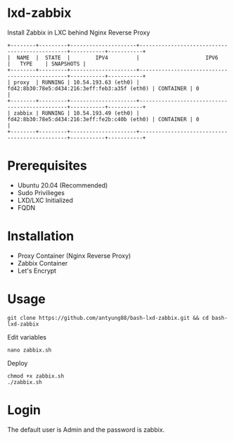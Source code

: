 # lxd-zabbix
Install Zabbix in LXC behind Nginx Reverse Proxy

```
+--------+---------+---------------------+-----------------------------------------------+-----------+-----------+
|  NAME  |  STATE  |        IPV4         |                     IPV6                      |   TYPE    | SNAPSHOTS |
+--------+---------+---------------------+-----------------------------------------------+-----------+-----------+
| proxy  | RUNNING | 10.54.193.63 (eth0) | fd42:8b30:78e5:d434:216:3eff:feb3:a35f (eth0) | CONTAINER | 0         |
+--------+---------+---------------------+-----------------------------------------------+-----------+-----------+
| zabbix | RUNNING | 10.54.193.49 (eth0) | fd42:8b30:78e5:d434:216:3eff:fe2b:c40b (eth0) | CONTAINER | 0         |
+--------+---------+---------------------+-----------------------------------------------+-----------+-----------+
```

# Prerequisites
- Ubuntu 20.04 (Recommended)
- Sudo Privilieges
- LXD/LXC Initialized
- FQDN

# Installation
- Proxy Container (Nginx Reverse Proxy)
- Zabbix Container 
- Let's Encrypt

# Usage
```
git clone https://github.com/antyung88/bash-lxd-zabbix.git && cd bash-lxd-zabbix
```
Edit variables
```
nano zabbix.sh
```
Deploy
```
chmod +x zabbix.sh
./zabbix.sh
```

# Login

The default user is Admin and the password is zabbix.
